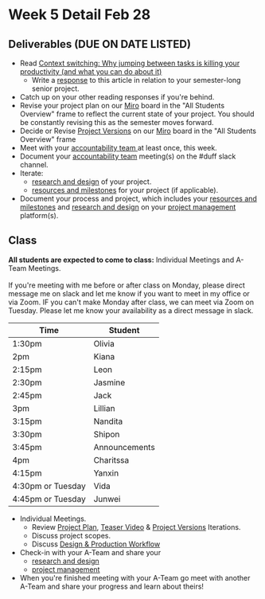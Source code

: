 # Week 5 Detail Feb 28

## Deliverables (DUE ON DATE LISTED)

* Read [Context switching: Why jumping between tasks is killing your productivity (and what you can do about it)](https://blog.rescuetime.com/context-switching/)
  * Write a [response](../assignments/responses.md) to this article in relation to your semester-long senior project.
* Catch up on your other reading responses if you're behind.
* Revise your project plan on our [Miro](https://miro.com/app/board/uXjVOWb7kyo=/) board in the "All Students Overview" frame to reflect the current state of your project. You should be constantly revising this as the semester moves forward.
* Decide or Revise [Project Versions](../assignments/project\_plan/project\_versions.md) on our [Miro](https://miro.com/app/board/uXjVOWb7kyo=/) board in the "All Students Overview" frame
* Meet with your [accountability team ](../assignments/accountability\_partner.md)at least once, this week.&#x20;
* Document your [accountability team](../assignments/accountability\_partner.md) meeting(s) on the #duff slack channel.
* Iterate:&#x20;
  * [research and design](../assignments/project\_plan/) of your project.
  * [resources and milestones](../assignments/project\_plan/) for your project (if applicable).
* Document your process and project, which includes your [resources and milestones](../assignments/project\_plan/) and [research and design](../assignments/project\_plan/) on your [project management](../assignments/website.md) platform(s).

## Class

**All students are expected to come to class:** Individual Meetings and A-Team Meetings. \
\
If you're meeting with me before or after class on Monday, please direct message me on slack and let me know if you want to meet in my office or via Zoom. IF you can't make Monday after class, we can meet via Zoom on Tuesday. Please let me know your availability as a direct message in slack.

| Time              | Student       |
| ----------------- | ------------- |
| 1:30pm            | Olivia        |
| 2pm               | Kiana         |
| 2:15pm            | Leon          |
| 2:30pm            | Jasmine       |
| 2:45pm            | Jack          |
| 3pm               | Lillian       |
| 3:15pm            | Nandita       |
| 3:30pm            | Shipon        |
| 3:45pm            | Announcements |
| 4pm               | Charitssa     |
| 4:15pm            | Yanxin        |
| 4:30pm or Tuesday | Vida          |
| 4:45pm or Tuesday | Junwei        |

* Individual Meetings.&#x20;
  * Review [Project Plan](../assignments/project\_plan/), [Teaser Video](../assignments/project\_plan/project\_versions.md) & [Project Versions](../assignments/project\_plan/project\_versions.md) Iterations.&#x20;
  * Discuss project scopes.
  * Discuss [Design & Production Workflow](../resources/design-and-production-workflow.md)
* Check-in with your A-Team and share your
  * [research and design](../assignments/project\_plan/)
  * [project management](../assignments/website.md)
* When you're finished meeting with your A-Team go meet with another A-Team and share your progress and learn about theirs!
